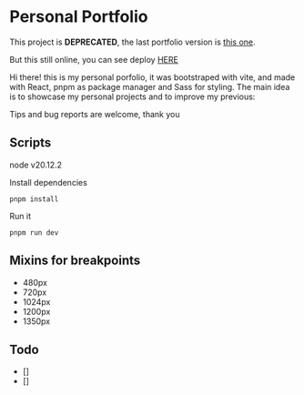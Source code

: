 # Personal Portfolio

This project is **DEPRECATED**, the last portfolio version is [this one](https://franciscog.vercel.app/en).

But this still online, you can see deploy [HERE](https://franciscog98.netlify.app/)

Hi there! this is my personal porfolio, it was bootstraped with vite, and made with React, pnpm as package manager and Sass for styling. The main idea is to showcase my personal projects and to improve my previous:

Tips and bug reports are welcome, thank you


## Scripts

node v20.12.2

Install dependencies
```
pnpm install
```
Run it
```
pnpm run dev
```

## Mixins for breakpoints
- 480px
- 720px
- 1024px
- 1200px
- 1350px

## Todo
- [] 
- [] 
